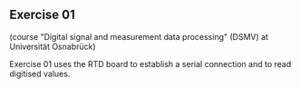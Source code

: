 ## Exercise 01
(course "Digital signal and measurement data processing" (DSMV) at Universität Osnabrück)

Exercise 01 uses the RTD board to establish a serial connection and to read digitised values. 
